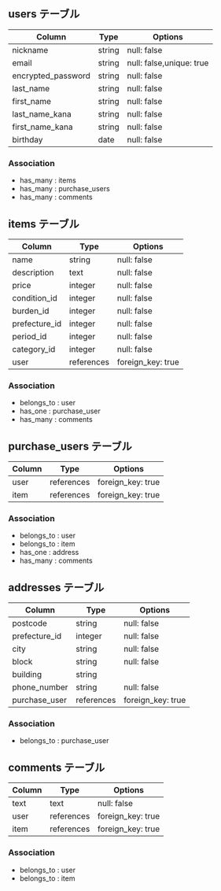 ## users テーブル

| Column             | Type     | Options                  |
| ------------------ | -------- | ------------------------ |
| nickname           | string   | null: false              |
| email              | string   | null: false,unique: true |
| encrypted_password | string   | null: false              |
| last_name          | string   | null: false              |
| first_name         | string   | null: false              |
| last_name_kana     | string   | null: false              |
| first_name_kana    | string   | null: false              |
| birthday           | date     | null: false              |

### Association

- has_many : items
- has_many : purchase_users
- has_many : comments

## items テーブル

| Column         | Type       | Options           |
| -------------- | ---------- | ----------------- |
| name           | string     | null: false       |
| description    | text       | null: false       |
| price          | integer    | null: false       |
| condition_id   | integer    | null: false       |
| burden_id      | integer    | null: false       |
| prefecture_id  | integer    | null: false       |
| period_id      | integer    | null: false       |
| category_id    | integer    | null: false       |
| user           | references | foreign_key: true |

### Association

- belongs_to : user
- has_one : purchase_user
- has_many : comments


## purchase_users テーブル

| Column  | Type       | Options           |
| ------- | ---------- | ----------------- |
| user    | references | foreign_key: true |
| item    | references | foreign_key: true |

### Association

- belongs_to : user
- belongs_to : item
- has_one : address
- has_many : comments

## addresses テーブル
| Column        | Type       | Options           |
| ------------- | ---------- | ----------------- |
| postcode      | string     | null: false       |
| prefecture_id | integer    | null: false       |
| city          | string     | null: false       |
| block         | string     | null: false       |
| building      | string     |                   |
| phone_number  | string     | null: false       |
| purchase_user | references | foreign_key: true |

### Association

- belongs_to : purchase_user

## comments テーブル
| Column   | Type       | Options           |
| -------- | ------     | -----------       |
| text     | text       | null: false       |
| user     | references | foreign_key: true |
| item     | references | foreign_key: true |

### Association

- belongs_to : user
- belongs_to : item
